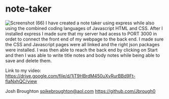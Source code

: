 # note-taker

![Screenshot (66)](https://user-images.githubusercontent.com/70440198/105108688-cc071380-5a88-11eb-96fd-c8bdd18ca062.png)
I have created a note taker using express while also using the combined coding languages of Javascript HTML and CSS.  After I installed express I made sure that my server had acess to PORT 3000 in ordet to connect the front end of my webpage to the back end.  I made sure the CSS and Javascript pages were all linked and the right json packages were installed.  I was then able to reach the back end by clicking on Start and then I was able to write title notes and body notes while being able to save and delete them.  

Link to my video:  
https://drive.google.com/file/d/1jT9HBrdM450uXvRurBBd9Ft-flaNxhQC/view


Josh Broughton spikebroughton@aol.com https://github.com/Jbrough0

